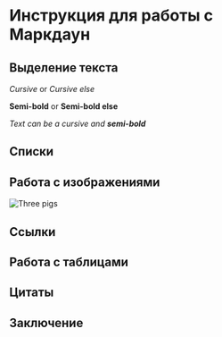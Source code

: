 # Инструкция для работы с Маркдаун

## Выделение текста

_Cursive_ or *Cursive else*

__Semi-bold__ or **Semi-bold else**

_Text can be a cursive and **semi-bold**_

## Списки

## Работа с изображениями
![Three pigs](1627376044.jpg)

## Ссылки

## Работа с таблицами

## Цитаты

## Заключение

